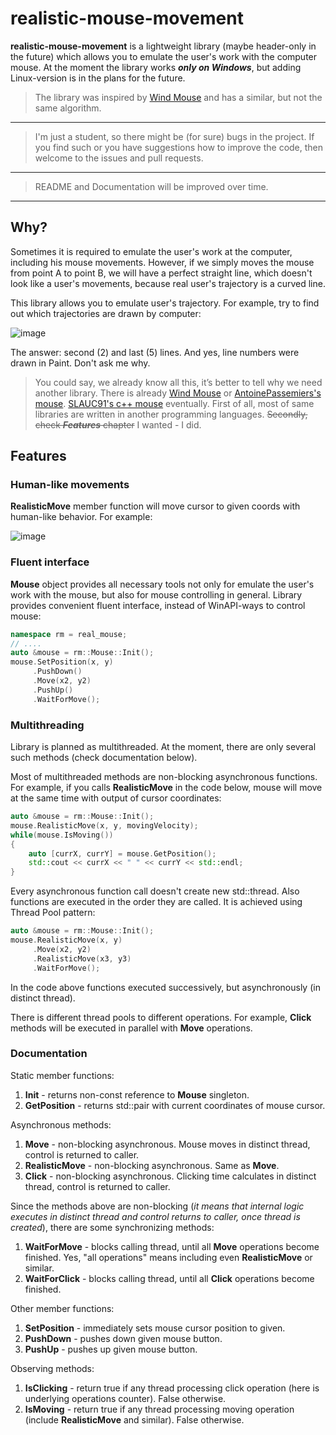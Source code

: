 # realistic-mouse-movement

**realistic-mouse-movement** is a lightweight library (maybe header-only in the future) which allows you to emulate the user's work with the computer mouse. At the moment the library works ***only on Windows***, but adding Linux-version is in the plans for the future.

> The library was inspired by [Wind Mouse](https://ben.land/post/2021/04/25/windmouse-human-mouse-movement/) and has a similar, but not the same algorithm.
---
> I'm just a student, so there might be (for sure) bugs in the project. If you find such or you have suggestions how to improve the code, then welcome to the issues and pull requests.
---
> README and Documentation will be improved over time.
---
## Why?

Sometimes it is required to emulate the user's work at the computer, including his mouse movements. However, if we simply moves the mouse from point A to point B, we will have a perfect straight line, which doesn't look like a user's movements, because real user's trajectory is a curved line.

This library allows you to emulate user's trajectory. For example, try to find out which trajectories are drawn by computer:

![image](https://user-images.githubusercontent.com/74464036/209230309-77df8079-fe52-4138-a2c3-3b4700dd03c6.png)

The answer: second (2) and last (5) lines. And yes, line numbers were drawn in Paint. Don't ask me why.

> You could say, we already know all this, it’s better to tell why we need another library. There is already [Wind Mouse](https://ben.land/post/2021/04/25/windmouse-human-mouse-movement/) or [AntoinePassemiers's mouse](https://github.com/AntoinePassemiers/Realistic-Mouse). [SLAUC91's c++ mouse](https://github.com/SLAUC91/RealisticMouse) eventually. First of all, most of same libraries are written in another programming languages. ~~Secondly, check ***Features*** chapter~~ I wanted - I did.

## Features

### Human-like movements

**RealisticMove** member function will move cursor to given coords with human-like behavior. For example:

![image](https://user-images.githubusercontent.com/74464036/209235824-cb842775-8457-4886-85c0-6ed39006644a.png)

### Fluent interface

**Mouse** object provides all necessary tools not only for emulate the user's work with the mouse, but also for mouse controlling in general. Library provides convenient fluent interface, instead of WinAPI-ways to control mouse:

```cpp
namespace rm = real_mouse;
// ....
auto &mouse = rm::Mouse::Init();
mouse.SetPosition(x, y)
     .PushDown()
     .Move(x2, y2)
     .PushUp()
     .WaitForMove();
```

### Multithreading

Library is planned as multithreaded. At the moment, there are only several such methods (check documentation below).

Most of multithreaded methods are non-blocking asynchronous functions. For example, if you calls **RealisticMove** in the code below, mouse will move at the same time with output of cursor coordinates:

```cpp
auto &mouse = rm::Mouse::Init();
mouse.RealisticMove(x, y, movingVelocity);
while(mouse.IsMoving())
{
    auto [currX, currY] = mouse.GetPosition();
    std::cout << currX << " " << currY << std::endl;
}
```

Every asynchronous function call doesn't create new std::thread. Also functions are executed in the order they are called. It is achieved using Thread Pool pattern:

```cpp
auto &mouse = rm::Mouse::Init();
mouse.RealisticMove(x, y)
     .Move(x2, y2)
     .RealisticMove(x3, y3)
     .WaitForMove();
```

In the code above functions executed successively, but asynchronously (in distinct thread).

There is different thread pools to different operations. For example, **Click** methods will be executed in parallel with **Move** operations.

### Documentation

Static member functions:

1. **Init** - returns non-const reference to **Mouse** singleton.
1. **GetPosition** - returns std::pair with current coordinates of mouse cursor.

Asynchronous methods:

1. **Move** - non-blocking asynchronous. Mouse moves in distinct thread, control is returned to caller.
1. **RealisticMove** - non-blocking asynchronous. Same as **Move**.
1. **Click** - non-blocking asynchronous. Clicking time calculates in distinct thread, control is returned to caller.

Since the methods above are non-blocking (*it means that internal logic executes in distinct thread and control returns to caller, once thread is created*), there are some synchronizing methods:

1. **WaitForMove** - blocks calling thread, until all **Move** operations become finished. Yes, "all operations" means including even **RealisticMove** or similar.
1. **WaitForClick** - blocks calling thread, until all **Click** operations become finished.

Other member functions:

1. **SetPosition** - immediately sets mouse cursor position to given.
1. **PushDown** - pushes down given mouse button.
1. **PushUp** - pushes up given mouse button.

Observing methods:

1. **IsClicking** - return true if any thread processing click operation (here is underlying operations counter). False otherwise.
1. **IsMoving** -  return true if any thread processing moving operation (include **RealisticMove** and similar). False otherwise.
